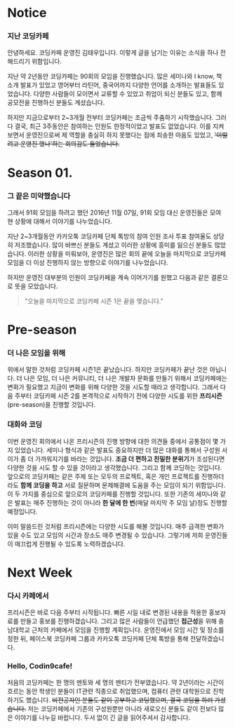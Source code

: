# **Notice**
### 지난 코딩카페

안녕하세요. 코딩카페 운영진 김태우입니다.
이렇게 글을 남기는 이유는 소식을 하나 전해드리기 위함입니다. 

지난 약 2년동안 코딩카페는 90회의 모임을 진행했습니다.
많은 세미나와 I know, 책 소개 발표가 있었고 영어부터 라틴어, 중국어까지 다양한 언어를 소개하는 발표들도 있었습니다.
다양한 사람들이 모이면서 교류할 수 있었고 취업이 되신 분들도 있고, 함께 공모전을 진행하신 분들도 계셨습니다.

하지만 지금으로부터 2~3개월 전부터 코딩카페는 조금씩 주춤하기 시작했습니다.
그러다 결국, 최근 3주동안은 참여하는 인원도 한정적이었고 발표도 없었습니다.
이를 지켜보면서 운영진으로써 제 역할을 충실히 하지 못했다는 점에 죄송한 마음도 있었고, ~~'이럴려고 운영진 했나'하는 회의감도 들었습니다.~~


# **Season 01.**
### 그 끝은 **미약**했습니다

그래서 91회 모임을 하려고 했던 2016년 11월 07일, 
91회 모임 대신 운영진들은 모여 현 상황에 대해서 이야기를 나누었습니다.

지난 2~3개월동안 카카오톡 코딩카페 단체 톡방의 참여 인원 조사 투표 참여율도 상당히 저조했습니다.
많이 바쁘신 분들도 계셨고 이러한 상황에 흥미를 잃으신 분들도 많았습니다.
이러한 상황을 미뤄보아, 운영진은 많은 회의 끝에 오늘을 마지막으로 코딩카페 모임을 더 이상 진행하지 않는 방향으로 이야기를 나누었습니다.

하지만 운영진 대부분의 인원이 코딩카페을 계속 이어가기를 원했고 다음과 같은 결론으로 뜻을 모았습니다.

> "오늘을 마지막으로 코딩카페 시즌 1은 끝을 맺습니다."


# **Pre-season**
### 더 나은 **모임**을 위해

위에서 말한 것처럼 코딩카페 시즌1은 끝났습니다. 하지만 코딩카페가 끝난 것은 아닙니다.
더 나은 모임, 더 나은 커뮤니티, 더 나은 개발자 문화를 만들기 위해서 코딩카페에는 변화가 필요했고 지금이 변화를 위해 다양한 것을 시도할 때라고 생각합니다.
그래서 다음 주부터 코딩카페 시즌 2를 본격적으로 시작하기 전에 다양한 시도를 위한 **프리시즌**(pre-season)을 진행할 것입니다.

### **대화**와 **코딩**

이번 운영진 회의에서 나온 프리시즌의 진행 방향에 대한 의견들 중에서 공통점이 몇 가지 있었습니다.
세미나 형식과 같은 발표도 중요하지만 더 많은 대화를 통해서 구성원 사이가 좀 더 가까워지기를 바라는 것입니다.
**조금 더 편하고 친밀한 분위기**가 조성된다면 다양한 것을 시도 할 수 있을 것이라고 생각했습니다.
그리고 함께 코딩하는 것입니다. 앞으로의 코딩카페는 같은 주제 또는 모두의 프로젝트, 혹은 개인 프로젝트를 진행하더라도 **함께 코딩을 하고** 서로 질문하며 문제해결에 도움을 주는 모임이 되기 위함입니다.
이 두 가지를 중심으로 앞으로의 코딩카페를 진행할 것입니다.
또한 기존의 세미나와 같은 발표는 매주 진행하는 것이 아니라 **한 달에 한 번**(매달 마지막 주 모임 날)정도 진행할 예정입니다.

이미 말씀드린 것처럼 프리시즌에는 다양한 시도를 해볼 것입니다. 매주 급격한 변화가 있을 수도 있고 모임의 시간과 장소도 매주 변경될 수 있습니다.
그렇기에 저희 운영진들이 매끄럽게 진행될 수 있도록 노력하겠습니다.


# **Next Week**

### 다시 **카페**에서
프리시즌은 바로 다음 주부터 시작됩니다. 빠른 시일 내로 변경된 내용을 적용한 홍보자료를 만들고 홍보를 진행하겠습니다.
그리고 많은 사람들이 언급했던 **접근성**을 위해 충남대학교 근처의 카페에서 모임을 진행할 계획입니다.
운영진에서 모임 시간 및 장소를 정한 뒤, 페이스북 코딩카페 그룹과 카카오톡 코딩카페 단체 톡방을 통해 전달하겠습니다.

### Hello, **Codin9cafe!**
처음의 코딩카페는 한 명의 멘토와 세 명의 멘티가 전부였습니다.
약 2년이라는 시간이 흐르는 동안 학생인 분들이 IT관련 직종으로 취업했으며, 컴퓨터 관련 대학원으로 진학하기도 했습니다.
~~비전공자인 분들도 같이 공부하고 코딩했으며, 결국 코딩을 하러 가셨습니다.~~
저는 코딩카페에서 기존의 구성원뿐만 아니라 새로오신 분들도 같이 전보다 많은 이야기를 나누길 바랍니다.
두서 없이 긴 글을 읽어주셔서 감사합니다. 
